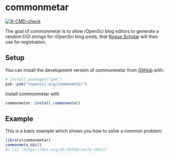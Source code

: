
<!-- README.md is generated from README.Rmd. Please edit that file -->

# commonmetar

<!-- badges: start -->

[![R-CMD-check](https://github.com/maelle/commonmetar/actions/workflows/R-CMD-check.yaml/badge.svg)](https://github.com/maelle/commonmetar/actions/workflows/R-CMD-check.yaml)
<!-- badges: end -->

The goal of commonmetar is to allow rOpenSci blog editors to generate a
random DOI strings for rOpenSci blog posts, that [Rogue
Scholar](https://rogue-scholar.org/) will then use for registration.

## Setup

You can install the development version of commonmetar from
[GitHub](https://github.com/) with:

``` r
# install.packages("pak")
pak::pak("ropensci-org/commonmetar")
```

Install commonmetar with

``` r
commonmetar::install_commonmeta()
```

## Example

This is a basic example which shows you how to solve a common problem:

``` r
library(commonmetar)
commonmeta_doi()
#> [1] "https://doi.org/10.59350/tnx7y-c6h11"
```
